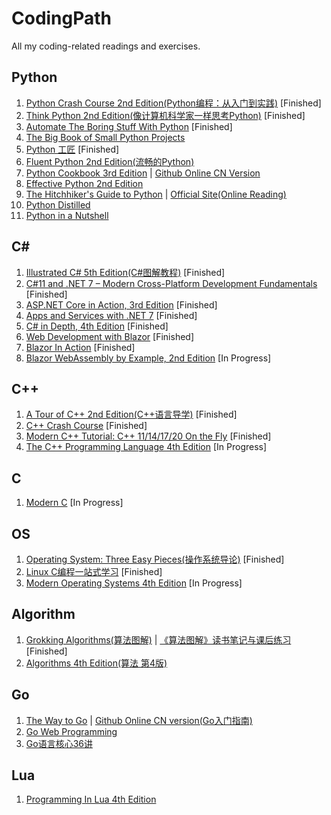 # CodingPath
All my coding-related readings and exercises.

## Python
1. [Python Crash Course 2nd Edition(Python编程：从入门到实践)](https://book.douban.com/subject/31333701/) [Finished]
2. [Think Python 2nd Edition(像计算机科学家一样思考Python)](https://book.douban.com/subject/26870407/) [Finished]
3. [Automate The Boring Stuff With Python](https://book.douban.com/subject/26836700/) [Finished]
4. [The Big Book of Small Python Projects](https://inventwithpython.com/bigbookpython/)
5. [Python 工匠](https://book.douban.com/subject/35723705/) [Finished]
6. [Fluent Python 2nd Edition(流畅的Python)](https://book.douban.com/subject/34990079/)
7. [Python Cookbook 3rd Edition](https://book.douban.com/subject/26381341/) | [Github Online CN Version](https://python3-cookbook.readthedocs.io/zh_CN/latest/index.html)
8. [Effective Python 2nd Edition](https://book.douban.com/subject/35334595/)
9. [The Hitchhiker's Guide to Python](https://book.douban.com/subject/26791779/) | [Official Site(Online Reading)](https://docs.python-guide.org/)
10. [Python Distilled](https://book.douban.com/subject/35563594/)
11. [Python in a Nutshell](https://www.oreilly.com/library/view/python-in-a/9781098113544/)

## C#
1. [Illustrated C# 5th Edition(C#图解教程)](https://book.douban.com/subject/34894447/) [Finished]
2. [C#11 and .NET 7 – Modern Cross-Platform Development Fundamentals](https://www.goodreads.com/book/show/63259355-c-11-and-net-7-modern-cross-platform-development-fundamentals) [Finished]
3. [ASP.NET Core in Action, 3rd Edition](https://www.goodreads.com/book/show/126988024) [Finished]
4. [Apps and Services with .NET 7](https://www.goodreads.com/book/show/63336482-apps-and-services-with-net-7) [Finished]
5. [C# in Depth, 4th Edition](https://www.goodreads.com/book/show/58359576-c-in-depth) [Finished]
6. [Web Development with Blazor](https://www.goodreads.com/book/show/120781374-web-development-with-blazor) [Finished]
7. [Blazor In Action](https://www.goodreads.com/book/show/58882047-blazor-in-action) [Finished]
8. [Blazor WebAssembly by Example, 2nd Edition](https://www.goodreads.com/book/show/122337852-blazor-webassembly-by-example---second-edition) [In Progress]

## C++
1. [A Tour of C++ 2nd Edition(C++语言导学)](https://book.douban.com/subject/34809273/) [Finished]
2. [C++ Crash Course](https://book.douban.com/subject/31522157/) [Finished]
3. [ Modern C++ Tutorial: C++ 11/14/17/20 On the Fly](https://changkun.de/modern-cpp/) [Finished]
4. [The C++ Programming Language 4th Edition](https://book.douban.com/subject/26857943/) [In Progress]

## C
1. [Modern C](https://www.goodreads.com/book/show/25097722-modern-c) [In Progress]

## OS
1. [Operating System: Three Easy Pieces(操作系统导论)](https://book.douban.com/subject/33463930/) [Finished]
2. [Linux C编程一站式学习](https://book.douban.com/subject/4141733/) [Finished]
3. [Modern Operating Systems 4th Edition](https://book.douban.com/subject/25864553/) [In Progress]

## Algorithm
1. [Grokking Algorithms(算法图解)](https://book.douban.com/subject/26979890/) | [《算法图解》读书笔记与课后练习](https://book.douban.com/review/9372724/) [Finished]
2. [Algorithms 4th Edition(算法 第4版)](https://book.douban.com/subject/19952400/)

## Go
1. [The Way to Go](https://book.douban.com/subject/10558892/) | [Github Online CN version(Go入门指南)](https://github.com/unknwon/the-way-to-go_ZH_CN)
2. [Go Web Programming](https://book.douban.com/subject/27204133/)
3. [Go语言核心36讲](https://time.geekbang.org/column/intro/112)

## Lua
1. [Programming In Lua 4th Edition](https://book.douban.com/subject/30262035/)
